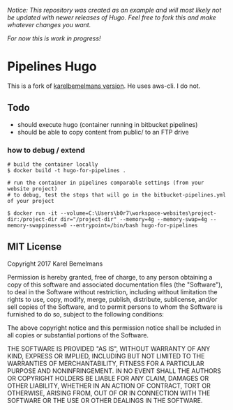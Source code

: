*Notice: This repository was created as an example and will most likely not be updated with newer releases of Hugo. Feel free to fork this and make whatever changes you want.*

*For now this is work in progress!*

# Pipelines Hugo

This is a fork of [karelbemelmans version](https://github.com/karelbemelmans/docker-pipelines-hugo). He uses aws-cli. I do not.

## Todo

- should execute hugo (container running in bitbucket pipelines)
- should be able to copy content from public/ to an FTP drive


### how to debug / extend

```
# build the container locally
$ docker build -t hugo-for-pipelines .

# run the container in pipelines comparable settings (from your website project)
# to debug, test the steps that will go in the bitbucket-pipelines.yml of your project

$ docker run -it --volume=C:\Users\b0r7\workspace-websites\project-dir:/project-dir dir="/project-dir" --memory=4g --memory-swap=4g --memory-swappiness=0 --entrypoint=/bin/bash hugo-for-pipelines
```


## MIT License

Copyright 2017 Karel Bemelmans

Permission is hereby granted, free of charge, to any person obtaining a copy of this software and associated documentation files (the "Software"), to deal in the Software without restriction, including without limitation the rights to use, copy, modify, merge, publish, distribute, sublicense, and/or sell copies of the Software, and to permit persons to whom the Software is furnished to do so, subject to the following conditions:

The above copyright notice and this permission notice shall be included in all copies or substantial portions of the Software.

THE SOFTWARE IS PROVIDED "AS IS", WITHOUT WARRANTY OF ANY KIND, EXPRESS OR IMPLIED, INCLUDING BUT NOT LIMITED TO THE WARRANTIES OF MERCHANTABILITY, FITNESS FOR A PARTICULAR PURPOSE AND NONINFRINGEMENT. IN NO EVENT SHALL THE AUTHORS OR COPYRIGHT HOLDERS BE LIABLE FOR ANY CLAIM, DAMAGES OR OTHER LIABILITY, WHETHER IN AN ACTION OF CONTRACT, TORT OR OTHERWISE, ARISING FROM, OUT OF OR IN CONNECTION WITH THE SOFTWARE OR THE USE OR OTHER DEALINGS IN THE SOFTWARE.
